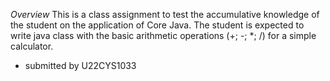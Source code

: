 _Overview_
This is a class assignment to test the accumulative knowledge of the student on the application of Core Java. The student is expected to write java class with the basic arithmetic operations (+; -; *; /) for a simple calculator.

- submitted by U22CYS1033